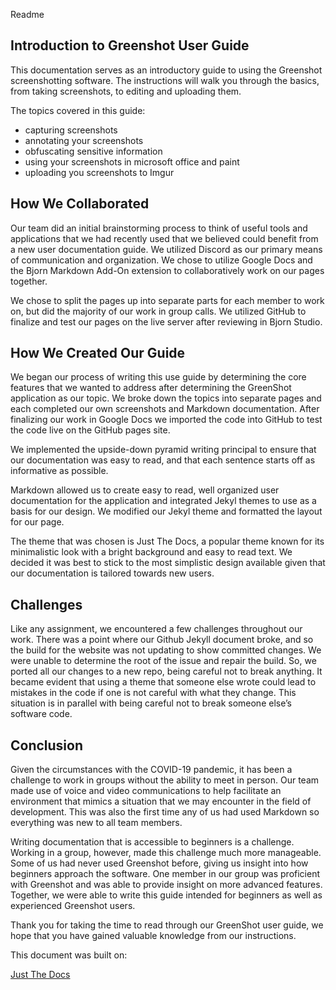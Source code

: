 Readme

## Introduction to Greenshot User Guide
This documentation serves as an introductory guide to using the Greenshot screenshotting software. The instructions will walk you through the basics, from taking screenshots, to editing and uploading them.

The topics covered in this guide: 
* capturing screenshots
* annotating your screenshots 
* obfuscating sensitive information
* using your screenshots in microsoft office and paint
* uploading you screenshots to Imgur


## How We Collaborated

Our team did an initial brainstorming process to think of useful tools and applications that we had recently used that we believed could benefit from a new user documentation guide. We utilized Discord as our primary means of communication and organization. We chose to utilize Google Docs and the Bjorn Markdown Add-On extension to collaboratively work on our pages together. 

We chose to split the pages up into separate parts for each member to work on, but did the majority of our work in group calls. We utilized GitHub to finalize and test our pages on the live server after reviewing in Bjorn Studio. 

## How We Created Our Guide

We began our process of writing this use guide by determining the core features that we wanted to address after determining the GreenShot application as our topic. We broke down the topics into separate pages and each completed our own screenshots and Markdown documentation. After finalizing our work in Google Docs we imported the code into GitHub to test the code live on the GitHub pages site.

We implemented the upside-down pyramid writing principal to ensure that our documentation was easy to read, and that each sentence starts off as informative as possible.

Markdown allowed us to create easy to read, well organized user documentation for the application and integrated Jekyl themes to use as a basis for our design. We modified our Jekyl theme and formatted the layout for our page.

The theme that was chosen is Just The Docs, a popular theme known for its minimalistic look with a bright background and easy to read text. We decided it was best to stick to the most simplistic design available given that our documentation is tailored towards new users.


## Challenges

Like any assignment, we encountered a few challenges throughout our work. There was a point where our Github Jekyll document broke, and so the build for the website was not updating to show committed changes. We were unable to determine the root of the issue and repair the build. So, we ported all our changes to a new repo, being careful not to break anything. It became evident that using a theme that someone else wrote could lead to mistakes in the code if one is not careful with what they change. This situation is in parallel with being careful not to break someone else’s software code. 

## Conclusion

Given the circumstances with the COVID-19 pandemic, it has been a challenge to work in groups without the ability to meet in person. Our team made use of voice and video communications to help facilitate an environment that mimics a situation that we may encounter in the field of development. This was also the first time any of us had used Markdown so everything was new to all team members.

Writing documentation that is accessible to beginners is a challenge. Working in a group, however, made this challenge much more manageable. Some of us had never used Greenshot before, giving us insight into how beginners approach the software. One member in our group was proficient with Greenshot and was able to provide insight on more advanced features. Together, we were able to write this guide intended for beginners as well as experienced Greenshot users. 


Thank you for taking the time to read through our GreenShot user guide, we hope that you have gained valuable knowledge from our instructions.

This document was built on:

[Just The Docs](https://github.com/pmarsceill/just-the-docs)

